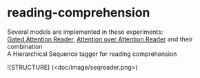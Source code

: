 # reading-comprehension

Several models are implemented in these experiments:  
[Gated Attention Reader](http://www.aclweb.org/anthology/P/P17/P17-1168.pdf), [Attention over Attention Reader](http://aclweb.org/anthology/P/P17/P17-1055.pdf) and their combination  
A Hierarchical Sequence tagger for reading comprehension  

!<do not load this image>[STRUCTURE]
(<doc/image/seqreader.png>)
